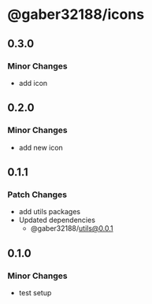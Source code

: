 # @gaber32188/icons

## 0.3.0

### Minor Changes

- add icon

## 0.2.0

### Minor Changes

- add new icon

## 0.1.1

### Patch Changes

- add utils packages
- Updated dependencies
  - @gaber32188/utils@0.0.1

## 0.1.0

### Minor Changes

- test setup
